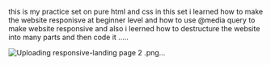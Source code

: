 this is  my practice set on pure html and css in this set i learned how to make the website responisve at beginner level and how to use @media query to make website responsive and also i leerned how to destructure the website into
many parts and then code it ..... 

![Uploading responsive-landing page 2 .png…]()
